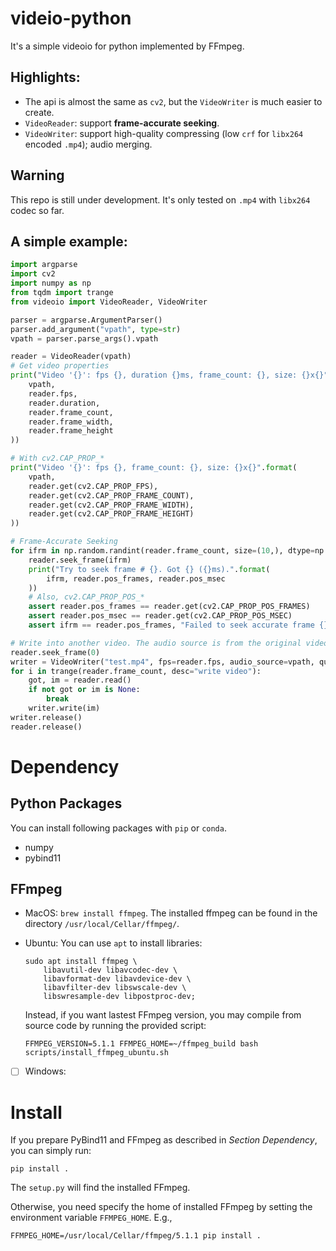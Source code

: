 # videio-python
It's a simple videoio for python implemented by FFmpeg.

## Highlights:
- The api is almost the same as `cv2`, but the `VideoWriter` is much easier to create.
- `VideoReader`: support **frame-accurate seeking**.
- `VideoWriter`: support high-quality compressing (low `crf` for `libx264` encoded `.mp4`); audio merging.

## Warning
This repo is still under development. It's only tested on `.mp4` with `libx264` codec so far.

## A simple example:
```python
import argparse
import cv2
import numpy as np
from tqdm import trange
from videoio import VideoReader, VideoWriter

parser = argparse.ArgumentParser()
parser.add_argument("vpath", type=str)
vpath = parser.parse_args().vpath

reader = VideoReader(vpath)
# Get video properties
print("Video '{}': fps {}, duration {}ms, frame_count: {}, size: {}x{}".format(
    vpath,
    reader.fps,
    reader.duration,
    reader.frame_count,
    reader.frame_width,
    reader.frame_height
))

# With cv2.CAP_PROP_*
print("Video '{}': fps {}, frame_count: {}, size: {}x{}".format(
    vpath,
    reader.get(cv2.CAP_PROP_FPS),
    reader.get(cv2.CAP_PROP_FRAME_COUNT),
    reader.get(cv2.CAP_PROP_FRAME_WIDTH),
    reader.get(cv2.CAP_PROP_FRAME_HEIGHT)
))

# Frame-Accurate Seeking
for ifrm in np.random.randint(reader.frame_count, size=(10,), dtype=np.int64):
    reader.seek_frame(ifrm)
    print("Try to seek frame # {}. Got {} ({}ms).".format(
        ifrm, reader.pos_frames, reader.pos_msec
    ))
    # Also, cv2.CAP_PROP_POS_*
    assert reader.pos_frames == reader.get(cv2.CAP_PROP_POS_FRAMES)
    assert reader.pos_msec == reader.get(cv2.CAP_PROP_POS_MSEC)
    assert ifrm == reader.pos_frames, "Failed to seek accurate frame {}!".format(ifrm)

# Write into another video. The audio source is from the original video.
reader.seek_frame(0)
writer = VideoWriter("test.mp4", fps=reader.fps, audio_source=vpath, quality="high")
for i in trange(reader.frame_count, desc="write video"):
    got, im = reader.read()
    if not got or im is None:
        break
    writer.write(im)
writer.release()
reader.release()
```

# Dependency
## Python Packages
You can install following packages with `pip` or `conda`.
- numpy
- pybind11

## FFmpeg
- MacOS: `brew install ffmpeg`. The installed ffmpeg can be found in the directory `/usr/local/Cellar/ffmpeg/`.

- Ubuntu: You can use `apt` to install libraries:
    ```
    sudo apt install ffmpeg \
        libavutil-dev libavcodec-dev \
        libavformat-dev libavdevice-dev \
        libavfilter-dev libswscale-dev \
        libswresample-dev libpostproc-dev;
    ```
    Instead, if you want lastest FFmpeg version, you may compile from source code by running the provided script:
    ```
    FFMPEG_VERSION=5.1.1 FFMPEG_HOME=~/ffmpeg_build bash scripts/install_ffmpeg_ubuntu.sh
    ```

- [ ] Windows:

# Install
If you prepare PyBind11 and FFmpeg as described in *Section Dependency*, you can simply run:
```
pip install .
```
The `setup.py` will find the installed FFmpeg.

Otherwise, you need specify the home of installed FFmpeg by setting the environment variable `FFMPEG_HOME`. E.g.,
```
FFMPEG_HOME=/usr/local/Cellar/ffmpeg/5.1.1 pip install .
```
